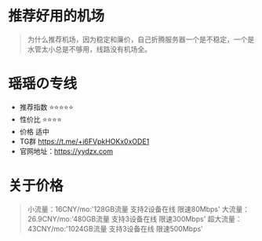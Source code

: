 # 推荐好用的机场
> 为什么推荐机场，因为稳定和廉价，自己折腾服务器一个是不稳定，一个是水管太小总是不够用，线路没有机场全。


# 瑶瑶の专线
- 推荐指数 ⭐⭐⭐⭐⭐
- 性价比 ⭐⭐⭐⭐
- 价格 适中
- TG群 https://t.me/+i6FVpkHOKx0xODE1
- 官网地址：https://yydzx.com

# 关于价格
> 小流量：16CNY/mo:'128GB流量 支持2设备在线 限速80Mbps'
> 大流量：26.9CNY/mo:'480GB流量 支持3设备在线 限速300Mbps'
> 超大流量：43CNY/mo:'1024GB流量 支持3设备在线 限速500Mbps'


